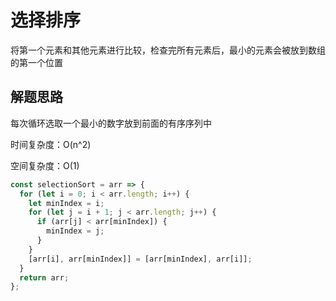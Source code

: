 # 选择排序

将第一个元素和其他元素进行比较，检查完所有元素后，最小的元素会被放到数组的第一个位置

## 解题思路

每次循环选取一个最小的数字放到前面的有序序列中

时间复杂度：O(n^2)

空间复杂度：O(1)

```js
const selectionSort = arr => {
  for (let i = 0; i < arr.length; i++) {
    let minIndex = i;
    for (let j = i + 1; j < arr.length; j++) {
      if (arr[j] < arr[minIndex]) {
        minIndex = j;
      }
    }
    [arr[i], arr[minIndex]] = [arr[minIndex], arr[i]];
  }
  return arr;
};
```
